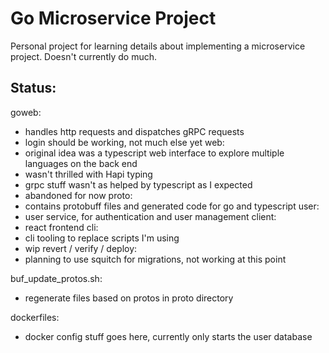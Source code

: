 # Go Microservice Project

Personal project for learning details about implementing a microservice project.
Doesn't currently do much.

## Status:

goweb: 
  - handles http requests and dispatches gRPC requests
  - login should be working, not much else yet
web:
  - original idea was a typescript web interface to explore multiple languages on the back end
  - wasn't thrilled with Hapi typing
  - grpc stuff wasn't as helped by typescript as I expected
  - abandoned for now
proto:
  - contains protobuff files and generated code for go and typescript
user:
  - user service, for authentication and user management
client:
  - react frontend
cli:
  - cli tooling to replace scripts I'm using
  - wip
revert / verify / deploy:
  - planning to use squitch for migrations, not working at this point

buf_update_protos.sh:
  - regenerate files based on protos in proto directory

dockerfiles:
  - docker config stuff goes here, currently only starts the user database